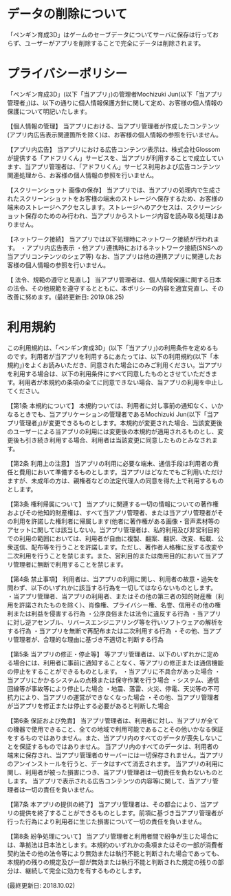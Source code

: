 # データの削除について
「ペンギン育成3D」はゲームのセーブデータについてサーバに保存は行っておらず、ユーザーがアプリを削除することで完全にデータは削除されます。

# プライバシーポリシー
「ペンギン育成3D」(以下「当アプリ」)の管理者Mochizuki Jun(以下「当アプリ管理者」)は、以下の通りに個人情報保護方針に関して定め、お客様の個人情報の保護について明記いたします。

【個人情報の管理】
当アプリにおける、当アプリ管理者が作成したコンテンツ(アプリ内広告表示関連箇所を除く)は、お客様の個人情報の参照を行いません。

【アプリ内広告】
当アプリにおける広告コンテンツ表示は、株式会社Glossomが提供する「アドフリくん」サービスを、当アプリが利用することで成立しています、当アプリ管理者は、「アドフリくん」サービス利用および広告コンテンツ関連処理から、お客様の個人情報の参照を行いません。

【スクリーンショット 画像の保存】
当アプリでは、当アプリの処理内で生成されたスクリーンショットをお客様の端末のストレージへ保存するため、お客様の端末のストレージへアクセスします。ストレージへのアクセスは、スクリーンショット保存のためのみ行われ、当アプリからストレージ内容を読み取る処理はありません。

【ネットワーク接続】
当アプリでは以下処理時にネットワーク接続が行われます。
・アプリ内広告表示
・他アプリ連携時におけるネットワーク接続(SNSへの当アプリコンテンツのシェア等)
なお、当アプリは他の連携アプリに関連したお客様の個人情報の参照を行いません。

【 法令、規範の遵守と見直し】
当アプリ管理者は、個人情報保護に関する日本の法令、その他規範を遵守するとともに、本ポリシーの内容を適宜見直し、その改善に努めます。(最終更新日: 2019.08.25)

# 利用規約
この利用規約は、「ペンギン育成3D」(以下「当アプリ」)の利用条件を定めるものです。利用者が当アプリを利用するにあたっては、以下の利用規約(以下「本規約」)をよくお読みいただき、同意された場合にのみご利用ください。当アプリを利用する場合は、以下の利用条件にすべて同意したものとさせていただきます。利用者が本規約の条項の全てに同意できない場合、当アプリの利用を中止してください。

【第1条 本規約について】
本規約ついては、利用者に対し事前の通知なく、いかなるときでも、当アプリケーションの管理者であるMochizuki Jun(以下「当アプリ管理者」)が変更できるものとします。本規約が変更された場合、当該変更後のユーザーによる当アプリの利用には変更後の本規約が適用されるものとし、変更後も引き続き利用する場合、利用者は当該変更に同意したものとみなされます。

【第2条 利用上の注意】
当アプリの利用に必要な端末、通信手段は利用者の責任と費用において準備するものとします。当アプリはどなたでもご利用いただけますが、未成年の方は、親権者などの法定代理人の同意を得た上で利用するものとします。

【第3条 権利帰属について】
当アプリに関連する一切の情報についての著作権およびその他知的財産権は、すべて当アプリ管理者、または当アプリ管理者がその利用を許諾した権利者に帰属します(他者に著作権がある画像・音声素材等のアセットに関しては該当しない)。当アプリ管理者は、私的利用及び非営利目的での利用の範囲においては、利用者が自由に複製、翻案、翻訳、改変、転載、公衆送信、配布等を行うことを許諾します。ただし、著作者人格権に反する改変や二次利用を行うことを禁じます。また、営利目的または商用目的において当アプリ管理者に無断で利用することを禁じます。

【第4条 禁止事項】
利用者は、当アプリの利用に関し、利用者の故意・過失を問わず、以下のいずれかに該当する行為を一切してはならないものとします。
・当アプリ管理者、当アプリの利用者、またはその他の第三者の知的財産権（利用を許諾されたものを除く）、肖像権、プライバシー権、名誉、信用その他の権利または利益を侵害する行為
・公序良俗または法令に違反する行為
・当アプリに対し逆アセンブル、リバースエンジニアリング等を行いソフトウェアの解析をする行為
・当アプリを無断で再配布または二次利用する行為
・その他、当アプリ管理者が、合理的な理由に基づき不適切と判断する行為

【第5条 当アプリの修正・停止等】
等アプリ管理者は、以下のいずれかに定める場合には、利用者に事前に通知することなく、等アプリの修正または通信機能の停止をすることができるものとします。
・当アプリに不具合があった場合
・当アプリにかかるシステムの点検または保守作業を行う場合
・システム、通信回線等が事故等により停止した場合
・地震、落雷、火災、停電、天災等の不可抗力により、当アプリの運営ができなくなった場合
・その他、当アプリ管理者が当アプリを修正または停止する必要があると判断した場合

【第6条 保証および免責】
当アプリ管理者は、利用者に対し、当アプリが全ての機器で使用できること、全ての地域で利用可能であることその他いかなる保証をするものではありません。また、当アプリ内のすべてのデータが喪失しないことを保証するものではありません。
当アプリ内のすべてのデータは、利用者の端末に保存され、当アプリ管理者のサーバーには一切保存されません。当アプリのアンインストールを行うと、データはすべて消去されます。
当アプリの利用に関し、利用者が被った損害につき、当アプリ管理者は一切責任を負わないものとします。
当アプリで表示される広告コンテンツの内容等に関して、当アプリ管理者は一切の責任を負いません。

【第7条 本アプリの提供の終了】
当アプリ管理者は、その都合により、当アプリの提供を終了することができるものとします。前項に基づき当アプリ管理者が行った行為により利用者に生じた損害について一切の責任を負いません。

【第8条 紛争処理について】
当アプリ管理者と利用者間で紛争が生じた場合には、準拠法は日本法とします。本規約のいずれかの条項またはその一部が消費者契約法その他の法令等により無効または執行不能と判断された場合であっても、本規約の残りの規定及び一部が無効または執行不能と判断された規定の残りの部分は、継続して完全に効力を有するものとします。

(最終更新日: 2018.10.02)
